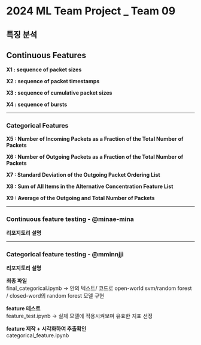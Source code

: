 # 2024 ML Team Project _ Team 09
## 특징 분석
## Continuous Features

**X1 : sequence of packet sizes**

**X2 : sequence of packet timestamps**

**X3 : sequence of cumulative packet sizes**

**X4 : sequence of bursts**

--------
### Categorical Features

**X5 : Number of Incoming Packets as a Fraction of the Total Number of Packets**

**X6 : Number of Outgoing Packets as a Fraction of the Total Number of Packets**

**X7 : Standard Deviation of the Outgoing Packet Ordering List**

**X8 : Sum of All Items in the Alternative Concentration Feature List**

**X9 : Average of the Outgoing and Total Number of Packets**

----------------------------------

### Continuous feature testing - @minae-mina

**리포지토리 설명**

---------------

### Categorical feature testing - @mminnjji

**리포지토리 설명**

**최종 파일** <br>
final_categorical.ipynb → 안의 텍스트/ 코드로 open-world svm/random forest / closed-word의 random forest 모델 구현 

**feature 테스트** <br>
feature_test.ipynb → 실제 모델에 적용시켜보며 유효한 지표 선정

**feature 제작 + 시각화하여 추출확인** <br>
categorical_feature.ipynb
